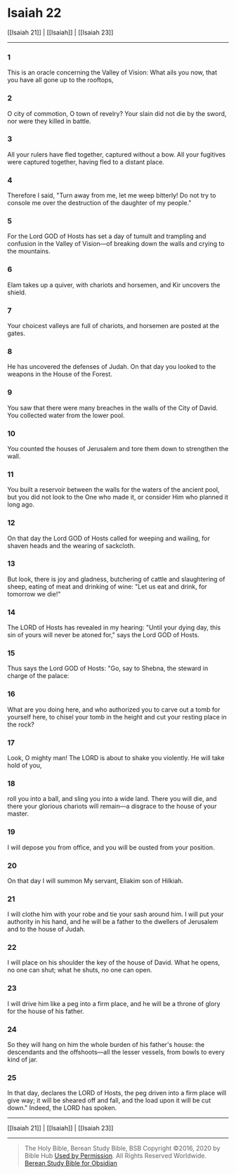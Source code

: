 # Isaiah 22

[[Isaiah 21]] | [[Isaiah]] | [[Isaiah 23]]

---

### 1
This is an oracle concerning the Valley of Vision: What ails you now, that you have all gone up to the rooftops,

### 2
O city of commotion, O town of revelry? Your slain did not die by the sword, nor were they killed in battle.

### 3
All your rulers have fled together, captured without a bow. All your fugitives were captured together, having fled to a distant place.

### 4
Therefore I said, "Turn away from me, let me weep bitterly! Do not try to console me over the destruction of the daughter of my people."

### 5
For the Lord GOD of Hosts has set a day of tumult and trampling and confusion in the Valley of Vision—of breaking down the walls and crying to the mountains.

### 6
Elam takes up a quiver, with chariots and horsemen, and Kir uncovers the shield.

### 7
Your choicest valleys are full of chariots, and horsemen are posted at the gates.

### 8
He has uncovered the defenses of Judah. On that day you looked to the weapons in the House of the Forest.

### 9
You saw that there were many breaches in the walls of the City of David. You collected water from the lower pool.

### 10
You counted the houses of Jerusalem and tore them down to strengthen the wall.

### 11
You built a reservoir between the walls for the waters of the ancient pool, but you did not look to the One who made it, or consider Him who planned it long ago.

### 12
On that day the Lord GOD of Hosts called for weeping and wailing, for shaven heads and the wearing of sackcloth.

### 13
But look, there is joy and gladness, butchering of cattle and slaughtering of sheep, eating of meat and drinking of wine: "Let us eat and drink, for tomorrow we die!"

### 14
The LORD of Hosts has revealed in my hearing: "Until your dying day, this sin of yours will never be atoned for," says the Lord GOD of Hosts.

### 15
Thus says the Lord GOD of Hosts: "Go, say to Shebna, the steward in charge of the palace:

### 16
What are you doing here, and who authorized you to carve out a tomb for yourself here, to chisel your tomb in the height and cut your resting place in the rock?

### 17
Look, O mighty man! The LORD is about to shake you violently. He will take hold of you,

### 18
roll you into a ball, and sling you into a wide land. There you will die, and there your glorious chariots will remain—a disgrace to the house of your master.

### 19
I will depose you from office, and you will be ousted from your position.

### 20
On that day I will summon My servant, Eliakim son of Hilkiah.

### 21
I will clothe him with your robe and tie your sash around him. I will put your authority in his hand, and he will be a father to the dwellers of Jerusalem and to the house of Judah.

### 22
I will place on his shoulder the key of the house of David. What he opens, no one can shut; what he shuts, no one can open.

### 23
I will drive him like a peg into a firm place, and he will be a throne of glory for the house of his father.

### 24
So they will hang on him the whole burden of his father's house: the descendants and the offshoots—all the lesser vessels, from bowls to every kind of jar.

### 25
In that day, declares the LORD of Hosts, the peg driven into a firm place will give way; it will be sheared off and fall, and the load upon it will be cut down." Indeed, the LORD has spoken.

---

[[Isaiah 21]] | [[Isaiah]] | [[Isaiah 23]]

---

> The Holy Bible, Berean Study Bible, BSB
> Copyright &copy;2016, 2020 by Bible Hub
> [Used by Permission](https://berean.bible/terms.htm). All Rights Reserved Worldwide.
> [Berean Study Bible for Obsidian](https://github.com/gapmiss/berean-study-bible-for-obsidian)</small>

